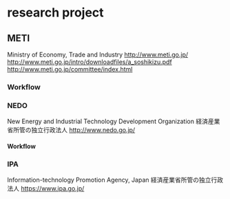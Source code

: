 # research project

## METI
Ministry of Economy, Trade and Industry
http://www.meti.go.jp/
http://www.meti.go.jp/intro/downloadfiles/a_soshikizu.pdf
http://www.meti.go.jp/committee/index.html

### Workflow

### NEDO
New Energy and Industrial Technology Development Organization
経済産業省所管の独立行政法人
http://www.nedo.go.jp/

#### Workflow

### IPA
Information-technology Promotion Agency, Japan
経済産業省所管の独立行政法人
https://www.ipa.go.jp/
